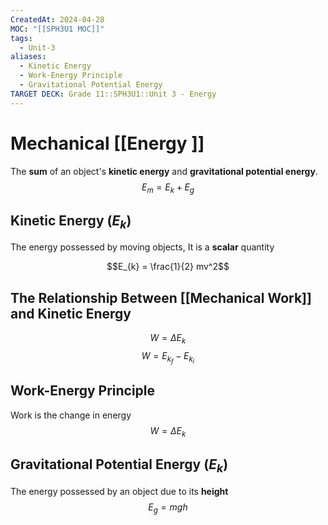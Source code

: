 ```yaml
---
CreatedAt: 2024-04-28
MOC: "[[SPH3U1 MOC]]"
tags:
  - Unit-3
aliases:
  - Kinetic Energy
  - Work-Energy Principle
  - Gravitational Potential Energy
TARGET DECK: Grade 11::SPH3U1::Unit 3 - Energy
---
```


# Mechanical [[Energy ]]
The **sum** of an object's **kinetic energy** and **gravitational potential energy**.
$$E_{m} = E_{k} + E_{g}$$


## Kinetic Energy ($E_{k}$)
The energy possessed by moving objects, It is a **scalar** quantity

$$E_{k} = \frac{1}{2} mv^2$$

## The Relationship Between [[Mechanical Work]] and Kinetic Energy
$$W = \Delta E_{k}$$
$$W = E_{k_{f}} - E_{k_{i}}$$



## Work-Energy Principle
Work is the change in energy
$$W = \Delta E_{k}$$



## Gravitational Potential Energy ($E_k$)
The energy possessed by an object due to its **height**
$$E_{g} = mgh$$




